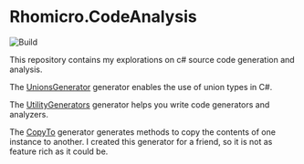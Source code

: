 # Rhomicro.CodeAnalysis

![Build](https://github.com/PaulBraetz/RhoMicro.CodeAnalysis/blob/master/.github/workflows/buildPublish.yml/badge.svg)

This repository contains my explorations on c# source code generation and analysis.

The [UnionsGenerator](UnionsGenerator) generator enables the use of union types in C#.

The [UtilityGenerators](UtilityGenerators) generator helps you write code generators and analyzers.

The [CopyTo](CopyTo) generator generates methods to copy the contents of one instance to another. I created this generator for a friend, so it is not as feature rich as it could be.
